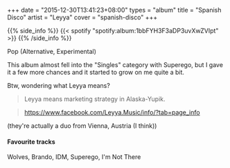 +++
date = "2015-12-30T13:41:23+08:00"
types = "album"
title = "Spanish Disco"
artist = "Leyya"
cover = "spanish-disco"
+++

{{% side_info %}}
{{< spotify "spotify:album:1bbFYH3F3aDP3uvXwZVIpt" >}}
{{% /side_info %}}

Pop (Alternative, Experimental)

This album almost fell into the "Singles" category with Superego, but I gave it a few more chances and it started to grow on me quite a bit.

Btw, wondering what Leyya means?

>Leyya means marketing strategy in Alaska-Yupik.

>https://www.facebook.com/Leyya.Music/info/?tab=page_info

(they're actually a duo from Vienna, Austria (I think))

#### Favourite tracks

Wolves, Brando, IDM, Superego, I'm Not There
